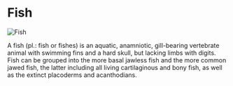 # Fish

![Fish](https://en.wikipedia.org/wiki/Fish#/media/File:Balantiocheilos_melanopterus_-_Karlsruhe_Zoo_02_(cropped).jpg)

A fish (pl.: fish or fishes) is an aquatic, anamniotic, gill-bearing vertebrate animal with swimming fins and a hard skull, but lacking limbs with digits. Fish can be grouped into the more basal jawless fish and the more common jawed fish, the latter including all living cartilaginous and bony fish, as well as the extinct placoderms and acanthodians. 
